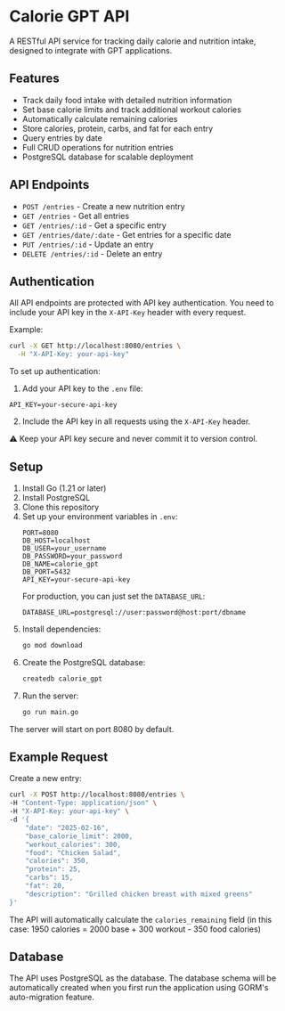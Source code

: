 # Calorie GPT API

A RESTful API service for tracking daily calorie and nutrition intake, designed to integrate with GPT applications.

## Features

- Track daily food intake with detailed nutrition information
- Set base calorie limits and track additional workout calories
- Automatically calculate remaining calories
- Store calories, protein, carbs, and fat for each entry
- Query entries by date
- Full CRUD operations for nutrition entries
- PostgreSQL database for scalable deployment

## API Endpoints

- `POST /entries` - Create a new nutrition entry
- `GET /entries` - Get all entries
- `GET /entries/:id` - Get a specific entry
- `GET /entries/date/:date` - Get entries for a specific date
- `PUT /entries/:id` - Update an entry
- `DELETE /entries/:id` - Delete an entry

## Authentication

All API endpoints are protected with API key authentication. You need to include your API key in the `X-API-Key` header with every request.

Example:
```bash
curl -X GET http://localhost:8080/entries \
  -H "X-API-Key: your-api-key"
```

To set up authentication:

1. Add your API key to the `.env` file:
```
API_KEY=your-secure-api-key
```

2. Include the API key in all requests using the `X-API-Key` header.

⚠️ Keep your API key secure and never commit it to version control.

## Setup

1. Install Go (1.21 or later)
2. Install PostgreSQL
3. Clone this repository
4. Set up your environment variables in `.env`:
   ```env
   PORT=8080
   DB_HOST=localhost
   DB_USER=your_username
   DB_PASSWORD=your_password
   DB_NAME=calorie_gpt
   DB_PORT=5432
   API_KEY=your-secure-api-key
   ```
   For production, you can just set the `DATABASE_URL`:
   ```env
   DATABASE_URL=postgresql://user:password@host:port/dbname
   ```
5. Install dependencies:
   ```bash
   go mod download
   ```
6. Create the PostgreSQL database:
   ```bash
   createdb calorie_gpt
   ```
7. Run the server:
   ```bash
   go run main.go
   ```

The server will start on port 8080 by default.

## Example Request

Create a new entry:

```bash
curl -X POST http://localhost:8080/entries \
-H "Content-Type: application/json" \
-H "X-API-Key: your-api-key" \
-d '{
    "date": "2025-02-16",
    "base_calorie_limit": 2000,
    "workout_calories": 300,
    "food": "Chicken Salad",
    "calories": 350,
    "protein": 25,
    "carbs": 15,
    "fat": 20,
    "description": "Grilled chicken breast with mixed greens"
}'
```

The API will automatically calculate the `calories_remaining` field (in this case: 1950 calories = 2000 base + 300 workout - 350 food calories)

## Database

The API uses PostgreSQL as the database. The database schema will be automatically created when you first run the application using GORM's auto-migration feature.
